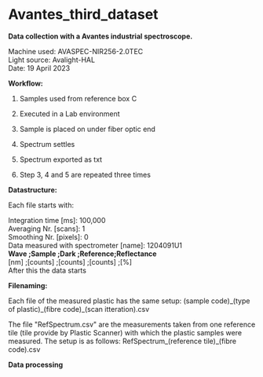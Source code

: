 # Avantes_third_dataset

**Data collection with a Avantes industrial spectroscope.**

Machine used: AVASPEC-NIR256-2.0TEC\
Light source: Avalight-HAL  
Date: 19 April 2023

**Workflow:**

1.  Samples used from reference box C

2.  Executed in a Lab environment

3.  Sample is placed on under fiber optic end

4.  Spectrum settles

5.  Spectrum exported as txt  

6.  Step 3, 4 and 5 are repeated three times


**Datastructure:**

Each file starts with:

Integration time \[ms\]: 100,000\
Averaging Nr. \[scans\]: 1\
Smoothing Nr. \[pixels\]: 0\
Data measured with spectrometer [name]: 1204091U1  
**Wave   ;Sample   ;Dark     ;Reference;Reflectance**  
[nm]   ;[counts] ;[counts] ;[counts] ;[%]  
After this the data starts

**Filenaming:**

Each file of the measured plastic has the same setup: (sample
code)\_(type of plastic)\_(fibre code)\_(scan itteration).csv

The file "RefSpectrum.csv" are the measurements taken from one
reference tile (tile provide by Plastic Scanner) with which the plastic
samples were measured. The setup is as follows: RefSpectrum\_(reference
tile)\_(fibre code).csv

**Data processing**

